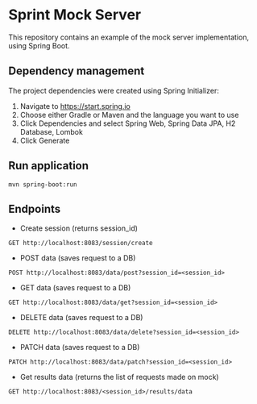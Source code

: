 # Sprint Mock Server

This repository contains an example of the mock server implementation, using Spring Boot.


## Dependency management

The project dependencies were created using Spring Initializer:

1. Navigate to https://start.spring.io
2. Choose either Gradle or Maven and the language you want to use
3. Click Dependencies and select Spring Web, Spring Data JPA, H2 Database, Lombok
4. Click Generate


## Run application

```shell
mvn spring-boot:run
```


## Endpoints

* Create session (returns session_id)
```
GET http://localhost:8083/session/create 
```
* POST data (saves request to a DB)
```
POST http://localhost:8083/data/post?session_id=<session_id> 
```
* GET data (saves request to a DB)
```
GET http://localhost:8083/data/get?session_id=<session_id> 
```
* DELETE data (saves request to a DB)
```
DELETE http://localhost:8083/data/delete?session_id=<session_id> 
```
* PATCH data (saves request to a DB)
```
PATCH http://localhost:8083/data/patch?session_id=<session_id> 
```
* Get results data (returns the list of requests made on mock)
```
GET http://localhost:8083/<session_id>/results/data 
```

